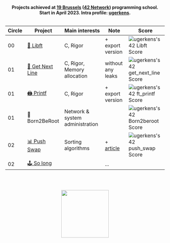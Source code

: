 <p align="center">
	<b>
	Projects achieved at <a href="https://campus19.be/">19 Brussels</a> (<a href="https://www.42network.org/">42 Network</a>) programming school.
	<br>
	Start in April 2023. Intra profile: <a href="https://profile.intra.42.fr/users/ugerkens">ugerkens</a>.
	<br><br>
	</b>
</p>
<table align="center">
	<thead>
		<tr>
			<th>Circle</th>
			<th>Project</th>
			<th>Main interests</th>
			<th>Note</th>
			<th>Score</th>
		</tr>
	</thead>
	<tbody>
		<tr>
			<td>00</td>
			<td><a href="https://github.com/ulyssegerkens/libft">🧰 Libft</a></td>
			<td>C, Rigor</td>
			<td>+ export version</td>
			<td>
				<picture>
					<img src="https://github.com/ulyssegerkens/42-Cursus/assets/99326326/70ee5416-6694-4b0c-833b-bb410255057a" alt="ugerkens's 42 Libft Score" />
				</picture>
			</td>
		</tr>
		<tr>
			<td>01</td>
			<td><a href="https://github.com/ulyssegerkens/get_next_line">📃 Get Next Line</a></td>
			<td>C, Rigor, Memory allocation</td>
			<td>without any leaks</td>
			<td>
				<picture><img src="https://github.com/ulyssegerkens/42-Cursus/assets/99326326/70ee5416-6694-4b0c-833b-bb410255057a" alt="ugerkens's 42 get_next_line Score" /></picture>
			</td>
		</tr>
		<tr>
			<td>01</td>
			<td><a href="https://github.com/ulyssegerkens/printf">🖨️ Printf</a></td>
			<td>C, Rigor</td>
			<td>+ export version</td>
			<td>
				<picture><img src="https://github.com/ulyssegerkens/42-Cursus/assets/99326326/2f5ffb87-cc99-4ab2-910e-3b3ac5917541" alt="ugerkens's 42 ft_printf Score" /></picture>
			</td>
		</tr>
		<tr>
			<td>01</td>
			<td>💾 Born2BeRoot</td>
			<td>Network & system administration</td>
			<td></td>
			<td>
				<picture><img src="https://github.com/ulyssegerkens/42-Cursus/assets/99326326/70ee5416-6694-4b0c-833b-bb410255057a" alt="ugerkens's 42 Born2beroot Score" /></picture>
			</td>
		</tr>
		<tr>
			<td>02</td>
			<td><a href="https://github.com/ulyssegerkens/push_swap">📊 Push Swap</a></td>
			<td>Sorting algorithms</td>
			<td>+ <a href="https://medium.com/@ulysse.gerkens/push-swap-in-less-than-4200-operations-c292f034f6c0">article</a></td>
			<td>
				<picture><img src="https://github.com/ulyssegerkens/42-Cursus/assets/99326326/70ee5416-6694-4b0c-833b-bb410255057a" alt="ugerkens's 42 push_swap Score" /></picture>
			</td>
		</tr>
		<tr>
			<td>02</td>
			<td><a href="https://github.com/ulyssegerkens/push_swap">🕹️ So long</a></td>
			<td></td>
			<td>...</td>
			<td></td>
		</tr>
	</tbody>
</table>
<br>
<br>
<p align="center">
	<a href="https://campus19.be/">
	<img  width="150" src="https://github.com/ulyssegerkens/42-Cursus/assets/99326326/2eb721b3-5b33-4703-9922-684aadbbdc76">
	</a>
</p>
<br>
